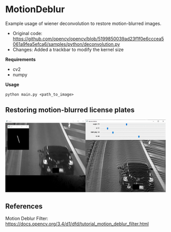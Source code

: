 # MotionDeblur
Example usage of wiener deconvolution to restore motion-blurred images.<br>
- Original code: https://github.com/opencv/opencv/blob/5199850039ad23f1f0e6cccea5061a9fea5efca6/samples/python/deconvolution.py
- Changes: Added a trackbar to modify the kernel size

**Requirements**
- cv2
- numpy

**Usage**
```
python main.py <path_to_image>
```

## Restoring motion-blurred license plates
![](/Demo.png?raw=true)


## References
Motion Deblur Filter: https://docs.opencv.org/3.4/d1/dfd/tutorial_motion_deblur_filter.html
